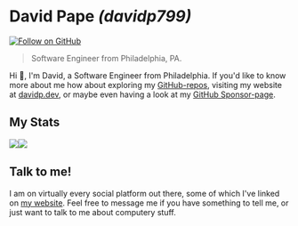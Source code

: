 # David Pape _(davidp799)_
[![Follow on GitHub](https://img.shields.io/github/followers/davidp799?style=social&label=Follow%20on%20GitHub)](https://github.com/davidp799)

> Software Engineer from Philadelphia, PA.


Hi 👋, I'm David, a Software Engineer from Philadelphia. If you'd like to know more about me how about exploring my [GitHub-repos](https://github.com/davidp799?tab=repositories), visiting my website at [davidp.dev](https://davidp.dev), or maybe even having a look at my [GitHub Sponsor-page](https://github.com/sponsors/davidp799).

## My Stats

<div align="center">
  <div style="display: flex;">
    <img src="https://github-readme-stats.vercel.app/api?username=davidp799&count_private=true&show_icons=true&title_color=e5502b&theme=transparent&hide_border=true" /><br/>
    <img src="https://github-readme-stats.vercel.app/api/top-langs/?username=davidp799&title_color=e5502b&theme=transparent&layout=compact&hide_border=true" />
  </div>
</div>

## Talk to me!

I am on virtually every social platform out there, some of which I've linked on [my website](https://davidp.dev/social). Feel free to message me if you have something to tell me, or just want to talk to me about computery stuff.
